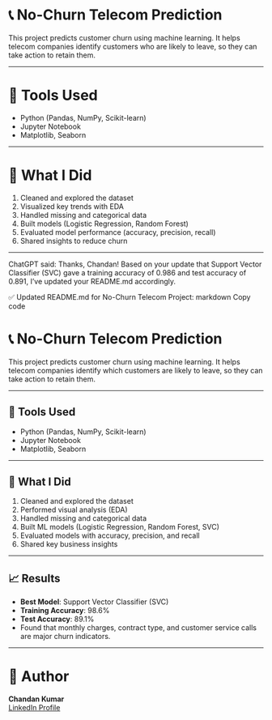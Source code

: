 # 📞 No-Churn Telecom Prediction

This project predicts customer churn using machine learning. It helps telecom companies identify customers who are likely to leave, so they can take action to retain them.

---

# 🔧 Tools Used

- Python (Pandas, NumPy, Scikit-learn)
- Jupyter Notebook
- Matplotlib, Seaborn

---

# 📌 What I Did

1. Cleaned and explored the dataset
2. Visualized key trends with EDA
3. Handled missing and categorical data
4. Built models (Logistic Regression, Random Forest)
5. Evaluated model performance (accuracy, precision, recall)
6. Shared insights to reduce churn

---

ChatGPT said:
Thanks, Chandan! Based on your update that Support Vector Classifier (SVC) gave a training accuracy of 0.986 and test accuracy of 0.891, I’ve updated your README.md accordingly.

✅ Updated README.md for No-Churn Telecom Project:
markdown
Copy code
# 📞 No-Churn Telecom Prediction

This project predicts customer churn using machine learning. It helps telecom companies identify which customers are likely to leave, so they can take action to retain them.

---

## 🔧 Tools Used

- Python (Pandas, NumPy, Scikit-learn)
- Jupyter Notebook
- Matplotlib, Seaborn

---

## 📌 What I Did

1. Cleaned and explored the dataset  
2. Performed visual analysis (EDA)  
3. Handled missing and categorical data  
4. Built ML models (Logistic Regression, Random Forest, SVC)  
5. Evaluated models with accuracy, precision, and recall  
6. Shared key business insights  

---

## 📈 Results

- **Best Model**: Support Vector Classifier (SVC)  
- **Training Accuracy**: 98.6%  
- **Test Accuracy**: 89.1%  
- Found that monthly charges, contract type, and customer service calls are major churn indicators.


---

# 👤 Author

**Chandan Kumar**  
[LinkedIn Profile](www.linkedin.com/in/chandan-kumar-professional)

